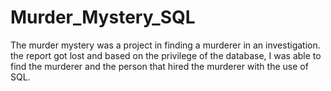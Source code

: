 # Murder_Mystery_SQL
The murder mystery was a project in finding a murderer in an investigation. the report got lost and based on the privilege of the database, I was able to find the murderer and the person that hired the murderer with the use of SQL.
